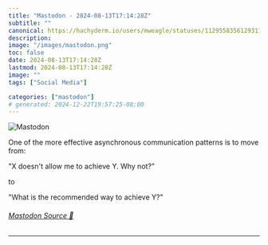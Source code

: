 ```yaml
---
title: "Mastodon - 2024-08-13T17:14:28Z"
subtitle: ""
canonical: https://hachyderm.io/users/mweagle/statuses/112955835612931147
description:
image: "/images/mastodon.png"
toc: false
date: 2024-08-13T17:14:28Z
lastmod: 2024-08-13T17:14:28Z
image: ""
tags: ["Social Media"]

categories: ["mastodon"]
# generated: 2024-12-22T19:57:25-08:00
---
```

![Mastodon](/images/mastodon.png)

<p>One of the more effective asynchronous communication patterns is to move from:</p><p>&quot;X doesn&#39;t allow me to achieve Y. Why not?”</p><p>to</p><p>&quot;What is the recommended way to achieve Y?&quot;</p>


###### [Mastodon Source 🐘](https://hachyderm.io/@mweagle/112955835612931147)

___

